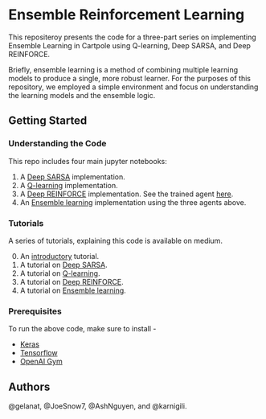 # Ensemble Reinforcement Learning


This repositeroy presents the code for a three-part series on implementing Ensemble Learning in Cartpole using Q-learning, Deep SARSA, and Deep REINFORCE. 

Briefly, ensemble learning is a method of combining multiple learning models to produce a single, more robust learner. For the purposes of this repository, we employed a simple environment and focus on understanding the learning models and the ensemble logic.

## Getting Started

### Understanding the Code 
This repo includes four main jupyter notebooks:

1. A [Deep SARSA](https://github.com/minerva-schools/EnsembleRL/blob/master/SARSA.ipynb) implementation.
2. A [Q-learning](https://github.com/minerva-schools/EnsembleRL/blob/master/Q-LEARNING.ipynb) implementation.
3. A [Deep REINFORCE](https://github.com/minerva-schools/EnsembleRL/blob/master/REINFORCE.ipynb) implementation. See the trained agent [here](https://github.com/minerva-schools/EnsembleRL/blob/master/model.h5).
4. An [Ensemble learning](https://github.com/minerva-schools/EnsembleRL/blob/master/Ensemble_RL.ipynb) implementation using the three agents above.

### Tutorials 
A series of tutorials, explaining this code is available on medium.

0. An [introductory](tbd) tutorial. 
1. A tutorial on [Deep SARSA](tbd).
2. A tutorial on [Q-learning](tbd).
3. A tutorial on [Deep REINFORCE](https://medium.com/@gili.karni/policy-gradient-reinforcement-learning-with-keras-57ca6ed32555?sk=453cf920e6c8fe256a91360d728d7ebd).
4. A tutorial on [Ensemble learning](https://medium.com/@tu_53768/ensemble-reinforcement-learning-b06e28eec31c).

### Prerequisites
To run the above code, make sure to install -
* [Keras](https://keras.io/)
* [Tensorflow](https://www.tensorflow.org/)
* [OpenAI Gym](https://gym.openai.com/)


## Authors
@gelanat, @JoeSnow7, @AshNguyen, and @karnigili.
